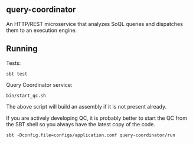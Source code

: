 ## query-coordinator

An HTTP/REST microservice that analyzes SoQL queries and dispatches them to an execution engine.

## Running

Tests:

    sbt test

Query Coordinator service:

    bin/start_qc.sh

The above script will build an assembly if it is not present already.

If you are actively developing QC, it is probably better to start the QC from the SBT shell so you always have the latest copy of the code.

    sbt -Dconfig.file=configs/application.conf query-coordinator/run
